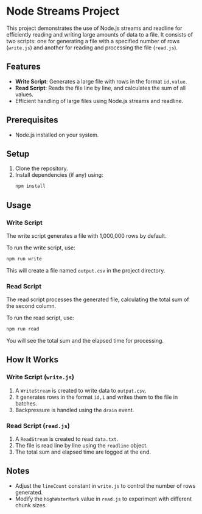 # Node Streams Project

This project demonstrates the use of Node.js streams and readline for efficiently reading and writing large amounts of data to a file. It consists of two scripts: one for generating a file with a specified number of rows (`write.js`) and another for reading and processing the file (`read.js`).

## Features

- **Write Script**: Generates a large file with rows in the format `id,value`.
- **Read Script**: Reads the file line by line, and calculates the sum of all values.
- Efficient handling of large files using Node.js streams and readline.

## Prerequisites

- Node.js installed on your system.

## Setup

1. Clone the repository.
2. Install dependencies (if any) using:
   ```bash
   npm install
   ```

## Usage

### Write Script

The write script generates a file with 1,000,000 rows by default.

To run the write script, use:

```bash
npm run write
```

This will create a file named `output.csv` in the project directory.

### Read Script

The read script processes the generated file, calculating the total sum of the second column.

To run the read script, use:

```bash
npm run read
```

You will see the total sum and the elapsed time for processing.

## How It Works

### Write Script (`write.js`)

1. A `WriteStream` is created to write data to `output.csv`.
2. It generates rows in the format `id,1` and writes them to the file in batches.
3. Backpressure is handled using the `drain` event.

### Read Script (`read.js`)

1. A `ReadStream` is created to read `data.txt`.
2. The file is read line by line using the `readline` object.
3. The total sum and elapsed time are logged at the end.

## Notes

- Adjust the `lineCount` constant in `write.js` to control the number of rows generated.
- Modify the `highWaterMark` value in `read.js` to experiment with different chunk sizes.
